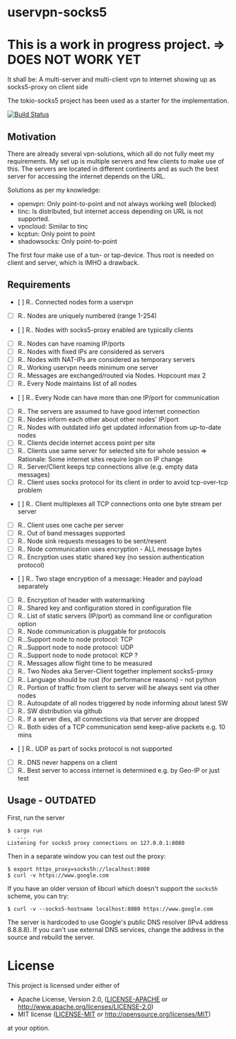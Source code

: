# uservpn-socks5

# This is a work in progress project. => DOES NOT WORK YET

It shall be: A multi-server and multi-client vpn to internet showing up as socks5-proxy on client side

The tokio-socks5 project has been used as a starter for the implementation.

[![Build Status](https://travis-ci.org/gin66/uservpn-socks5.svg?branch=mba)](https://travis-ci.org/gin66/uservpn-socks5)

## Motivation
There are already several vpn-solutions, which all do not fully meet my requirements. My set up is multiple servers and few clients to make use of this. The servers are located in different continents and as such the best server for accessing the internet depends on the URL.

Solutions as per my knowledge:
* openvpn: Only point-to-point and not always working well (blocked)
* tinc: Is distributed, but internet access depending on URL is not supported.
* vpncloud: Similar to tinc 
* kcptun: Only point to point
* shadowsocks: Only point-to-point

The first four make use of a tun- or tap-device. Thus root is needed on client and server, which is IMHO a drawback.

## Requirements
* [ ] R.. Connected nodes form a uservpn
* [ ] R.. Nodes are uniquely numbered (range 1-254)
* [ ] R.. Nodes with socks5-proxy enabled are typically clients
* [ ] R.. Nodes can have roaming IP/ports
* [ ] R.. Nodes with fixed IPs are considered as servers
* [ ] R.. Nodes with NAT-IPs are considered as temporary servers
* [ ] R.. Working uservpn needs minimum one server
* [ ] R.. Messages are exchanged/routed via Nodes. Hopcount max 2
* [ ] R.. Every Node maintains list of all nodes
* [ ] R.. Every Node can have more than one IP/port for communication
* [ ] R.. The servers are assumed to have good internet connection
* [ ] R.. Nodes inform each other about other nodes' IP/port
* [ ] R.. Nodes with outdated info get updated information from up-to-date nodes
* [ ] R.. Clients decide internet access point per site
* [ ] R.. Clients use same server for selected site for whole session
            => Rationale: Some internet sites require login on IP change
* [ ] R.. Server/Client keeps tcp connections alive (e.g. empty data messages)
* [ ] R.. Client uses socks protocol for its client in order to avoid tcp-over-tcp problem
* [ ] R.. Client multiplexes all TCP connections onto one byte stream per server
* [ ] R.. Client uses one cache per server
* [ ] R.. Out of band messages supported
* [ ] R.. Node sink requests messages to be sent/resent
* [ ] R.. Node communication uses encryption - ALL message bytes
* [ ] R.. Encryption uses static shared key (no session authentication protocol)
* [ ] R.. Two stage encryption of a message: Header and payload separately
* [ ] R.. Encryption of header with watermarking
* [ ] R.. Shared key and configuration stored in configuration file
* [ ] R.. List of static servers (IP/port) as command line or configuration option
* [ ] R.. Node communication is pluggable for protocols
* [ ] R...Support node to node protocol: TCP
* [ ] R...Support node to node protocol: UDP
* [ ] R...Support node to node protocol: KCP ?
* [ ] R.. Messages allow flight time to be measured
* [ ] R.. Two Nodes aka Server-Client together implement socks5-proxy
* [ ] R.. Language should be rust (for performance reasons) - not python
* [ ] R.. Portion of traffic from client to server will be always sent via other nodes
* [ ] R.. Autoupdate of all nodes triggered by node informing about latest SW
* [ ] R.. SW distribution via github
* [ ] R.. If a server dies, all connections via that server are dropped
* [ ] R.. Both sides of a TCP communication send keep-alive packets e.g. 10 mins
* [ ] R.. UDP as part of socks protocol is not supported  
* [ ] R.. DNS never happens on a client
* [ ] R.. Best server to access internet is determined e.g. by Geo-IP or just test

## Usage - OUTDATED

First, run the server

```
$ cargo run
   ...
Listening for socks5 proxy connections on 127.0.0.1:8080
```

Then in a separate window you can test out the proxy:

```
$ export https_proxy=socks5h://localhost:8080
$ curl -v https://www.google.com
```

If you have an older version of libcurl which doesn't support the `socks5h` scheme,
you can try:

```
$ curl -v --socks5-hostname localhost:8080 https://www.google.com
```

The server is hardcoded to use Google's public DNS resolver (IPv4 address 8.8.8.8).
If you can't use external DNS services, change the address in the source and
rebuild the server.

# License

This project is licensed under either of

 * Apache License, Version 2.0, ([LICENSE-APACHE](LICENSE-APACHE) or
   http://www.apache.org/licenses/LICENSE-2.0)
 * MIT license ([LICENSE-MIT](LICENSE-MIT) or
   http://opensource.org/licenses/MIT)

at your option.

